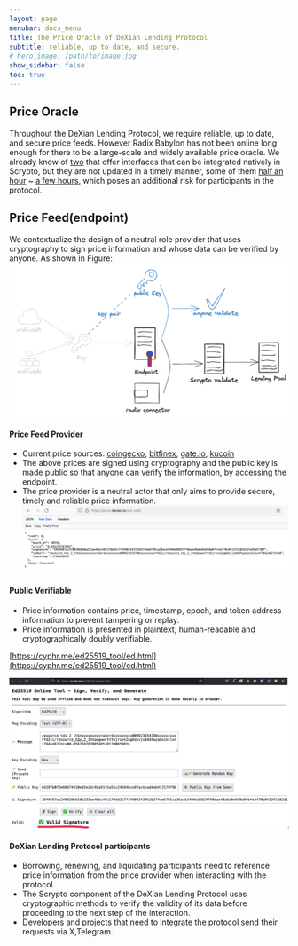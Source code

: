 ```yaml
---
layout: page
menubar: docs_menu
title: The Price Oracle of DeXian Lending Protocol
subtitle: reliable, up to date, and secure.
# hero_image: /path/to/image.jpg
show_sidebar: false
toc: true
---
```

## Price Oracle

Throughout the DeXian Lending Protocol, we require reliable, up to date, and secure price feeds. However Radix Babylon has not been online long enough for there to be a large-scale and widely available price oracle. We already know of [two](https://twitter.com/jimmyhumania/status/1725867423566299605) that offer interfaces that can be integrated natively in Scrypto, but they are not updated in a timely manner, some of them [half an hour](https://dashboard.radixdlt.com/component/component_rdx1czqqs4t8f62jeyp47ctyqwmtk3vnf9sffnqd9lu7tgtgtvshj6x9lp/recent-transactions) ~ [a few hours](https://dashboard.radixdlt.com/component/component_rdx1czqqs4t8f62jeyp47ctyqwmtk3vnf9sffnqd9lu7tgtgtvshj6x9lp/recent-transactions), which poses an additional risk for participants in the protocol.

## Price Feed(endpoint)
We contextualize the design of a neutral role provider that uses cryptography to sign price information and whose data can be verified by anyone. As shown in Figure:
![price oracle](/assets/images/lending_protocol_price_oracle.png)

#### Price Feed Provider
* Current price sources: [coingecko](https://www.coingecko.com/en/coins/radix), [bitfinex](https://trading.bitfinex.com/t/XRD:USD), [gate.io](https://www.gate.io/zh/trade/XRD_USDT), [kucoin](https://www.kucoin.com/trade/XRD-USDT)
* The above prices are signed using cryptography and the public key is made public so that anyone can verify the information, by accessing the endpoint.
* The price provider is a neutral actor that only aims to provide secure, timely and reliable price information.
![xrd-usdc](/assets/images/xrd-usdt-endpoint.png)

#### Public Verifiable
* Price information contains price, timestamp, epoch, and token address information to prevent tampering or replay.
* Price information is presented in plaintext, human-readable and cryptographically doubly verifiable.

[https://cyphr.me/ed25519_tool/ed.html](https://cyphr.me/ed25519_tool/ed.html)

![ed25519 verify](/assets/images/ed25519_verify.png)

#### DeXian Lending Protocol participants
* Borrowing, renewing, and liquidating participants need to reference price information from the price provider when interacting with the protocol.
* The Scrypto component of the DeXian Lending Protocol uses cryptographic methods to verify the validity of its data before proceeding to the next step of the interaction.
* Developers and projects that need to integrate the protocol send their requests via X,Telegram.







